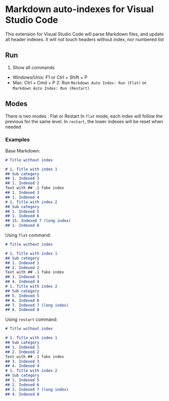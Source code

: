 # Markdown auto-indexes for Visual Studio Code

This extension for Visual Studio Code will parse Markdown files, and update all header indexes. It will not touch headers without index, nor numbered list

## Run
1. Show all commands
  - Windows/Unix: F1 or Ctrl + Shift + P
  - Mac: Ctrl + Cmd + P
2: Run `Markdown Auto Index: Run (Flat)` or `Markdown Auto Index: Run (Restart)`

## Modes
There is two modes : Flat or Restart
In `flat` mode, each index will follow the previous for the same level. In `restart`, the lower indexes will be reset when needed

### Examples

Base Markdown:
```md
# Title without index

# 1. Title with index 1
## Sub category
## 1. Indexed 1
## 1. Indexed 2
Text with ## .1 fake index
## 1. Indexed 3
## 1. Indexed 4
# 1. Title with index 2
## Sub category
## 1. Indexed 5
## 1. Indexed 6
## 15. Indexed 7 (long index)
## 1. Indexed 8
```

Using `flat` command:
```md
# Title without index

# 1. Title with index 1
## Sub category
## 1. Indexed 1
## 2. Indexed 2
Text with ## .1 fake index
## 3. Indexed 3
## 4. Indexed 4
# 1. Title with index 2
## Sub category
## 5. Indexed 5
## 6. Indexed 6
## 7. Indexed 7 (long index)
## 8. Indexed 8
```

Using `restart` command:
```md
# Title without index

# 1. Title with index 1
## Sub category
## 1. Indexed 1
## 2. Indexed 2
Text with ## .1 fake index
## 3. Indexed 3
## 4. Indexed 4
# 1. Title with index 2
## Sub category
## 1. Indexed 5
## 2. Indexed 6
## 3. Indexed 7 (long index)
## 4. Indexed 8
```